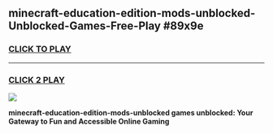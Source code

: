 
## minecraft-education-edition-mods-unblocked-Unblocked-Games-Free-Play #89x9e
<h3>
<a href="https://us.freeplayer.one?title=minecraft-education-edition-mods-unblocked&ref=9M">CLICK TO PLAY</a></h3>
<hr>

<h3>
<a href="https://us.freeplayer.one?title=minecraft-education-edition-mods-unblocked&ref=9M">CLICK 2 PLAY</a>
  
</h3>

<a href="https://us.freeplayer.one?title=minecraft-education-edition-mods-unblocked&ref=9M"><img src="https://clearcache.store/games.png"></a>


**minecraft-education-edition-mods-unblocked games unblocked: Your Gateway to Fun and Accessible Online Gaming**
